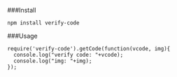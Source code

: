 ###Install
```
npm install verify-code
```

###Usage
```
require('verify-code').getCode(function(vcode, img){
  console.log("verify code: "+vcode);
  console.log("img: "+img);
});

```
